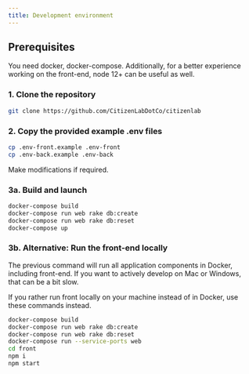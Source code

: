 ```yaml
---
title: Development environment
---
```


## Prerequisites

You need docker, docker-compose. Additionally, for a better experience working on the front-end, node 12+ can be useful as well.

### 1. Clone the repository
```bash
git clone https://github.com/CitizenLabDotCo/citizenlab
```

### 2. Copy the provided example .env files

```bash
cp .env-front.example .env-front
cp .env-back.example .env-back
```
Make modifications if required.

### 3a. Build and launch

```bash
docker-compose build
docker-compose run web rake db:create
docker-compose run web rake db:reset
docker-compose up
```

### 3b. Alternative: Run the front-end locally
The previous command will run all application components in Docker, including front-end. If you want to actively develop on Mac or Windows, that can be a bit slow. 

If you rather run front locally on your machine instead of in Docker, use these commands instead.

```bash
docker-compose build
docker-compose run web rake db:create
docker-compose run web rake db:reset
docker-compose run --service-ports web
cd front
npm i
npm start
```